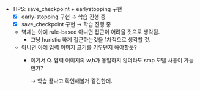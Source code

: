 - TIPS: save_checkpoint + earlystopping 구현
    - [x] early-stopping 구현 → 학습 진행 중
    - [x] save_checkpoint 구현 → 학습 진행 중
    - 벽체는 아예 rule-based 아니면 접근이 어려울 것으로 생각됨.
        - 그냥 huristic 하게 접근하는것을 1차적으로 생각할 것.
    - 아니면 아예 입력 이미지 크기를 키우던지 해야할듯?
        - 여기서 Q. 입력 이미지의 w,h가 동일하지 않더라도 smp 모델 사용이 가능한가?
            
            → 학습 끝나고 확인해볼거 같긴한데.